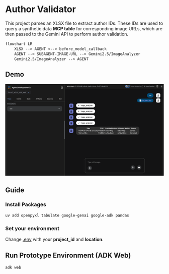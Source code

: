 # Author Validator

This project parses an XLSX file to extract author IDs. These IDs are used to query a synthetic data **MCP table** for 
corresponding image URLs, which are then passed to the Gemini API to perform author validation.

```mermaid
flowchart LR
    XLSX --> AGENT <--> before_model_callback
    AGENT --> SUBAGENT-IMAGE-URL --> Gemini2.5/ImageAnalyzer
    Gemini2.5/ImageAnalyzer --> AGENT
```

## Demo

![img.png](./img.png)

## Guide

### Install Packages

```bash
uv add openpyxl tabulate google-genai google-adk pandas
```

### Set your environment

Change [.env](.env) with your **project_id** and **location**.

## Run Prototype Environment (ADK Web)

```bash
adk web
```